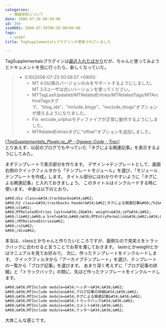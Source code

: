 ```yaml
---
categories:
  - 情報技術について
date: 2008-07-30 00:50:00
id: 294
iso8601: 2008-07-30T00:50:00+09:00
tags:
  - undef
title: TagSupplementalsプラグインが更新されていました

---
```


TagSupplementalsプラグインは<a href="http://www.nishimiyahara.net/2008/07/21/230030" target="_blank">最近入れたばかり</a>だが、ちゃんと使ってみようとドキュメントを見に行ったら、新しくなっていた。
<blockquote cite="http://code.as-is.net/public/wiki/TagSupplementals_Plugin.ja_JP" title="TagSupplementals_Plugin.ja_JP - Ogawa::Code - Trac" class="blockquote"><ul><li>0.10(2008-07-23 00:56:57 +0900):
<ul>
<li>MT 4.0以降のバージョンのみをサポートするようにしました。MT 3.3ユーザは古いバージョンを使ってください。</li>
<li>MTTagLastUpdated/MTRelatedEntries/MTRelatedTags/MTArchiveTagsタグで、&quot;blog_ids&quot;、&quot;include_blogs&quot;、&quot;exclude_blogs&quot;オプションが使えるようになりました。</li>
<li>Fix: encode_urlplusモディファイアが正常に動作するようにしました。</li>
<li>MTRelatedEntriesタグに&quot;offset&quot;オプションを追加しました。</li>
</ul></li></ul></blockquote><div class="cite">[<cite><a href="https://github.com/ogawa/mt-plugin-TagSupplementals">TagSupplementals_Plugin.ja_JP - Ogawa::Code - Trac</a></cite>]</div>
とりあえず、以前のブログでもやっていた「タグによる関連記事」を表示するようにしてみた。


まずテンプレートで表示部分を作ります。
デザイン→テンプレートとして、画面右側のクイックフィルタから「テンプレートモジュール」を選び、「モジュールテンプレートを作成」します。
タイトル部分にはわかりやすいように「タグによる関連記事」と入れておきましょう。
このタイトルはインクルードする時に使います。
中身は以下のとおり。
```default
&#60;div class=&#34;trackbacks&#34;&#62;
&#60;h2 class=&#34;trackbacks-header&#34;&#62;タグによる関連記事&#60;/h2&#62;
&#60;ul&#62;
&#60;MTRelatedEntries lastn=&#34;10&#34; weight=&#34;idf&#34;&#62;
&#60;li&#62;&#60;a href=&#34;&#60;&#36;MTEntryPermalink&#36;&#62;&#34;&#62;&#60;&#36;MTEntryTitle&#36;&#62;&#60;/a&#62;&#60;/li&#62;
&#60;/MTRelatedEntries&#62;
&#60;/ul&#62;
&#60;/div&#62;
```
本当は、classとかちゃんと作りたいところですが、面倒なので見栄えをトラックバックに合わせると言うことでお茶を濁しておきます。
lastnとかweightとかはマニュアルを見てお好みで。
次に、作ったテンプレートをインクルードします。
クイックフィルタから「アーカイブテンプレート」を選び、テンプレートの一覧から「ブログ記事」を選びます。
あまり深く考えずに「ブログ記事の詳細」と「トラックバック」の間に、先ほど作ったテンプレートをインクルードします。
```default
&#60;&#36;MTInclude module=&#34;ヘッダー&#34;&#36;&#62;
&#60;&#36;MTInclude module=&#34;ブログ記事の詳細&#34;&#36;&#62;
&#60;&#36;MTInclude module=&#34;タグによる関連記事&#34;&#36;&#62;
&#60;&#36;MTInclude module=&#34;トラックバック&#34;&#36;&#62;
&#60;&#36;MTInclude module=&#34;コメント&#34;&#36;&#62;
&#60;&#36;MTInclude module=&#34;フッター&#34;&#36;&#62;
```
大体こんな感じです。
    	